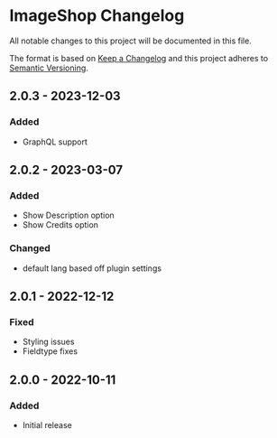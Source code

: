# ImageShop Changelog

All notable changes to this project will be documented in this file.

The format is based on [Keep a Changelog](http://keepachangelog.com/) and this project adheres to [Semantic Versioning](http://semver.org/).

## 2.0.3 - 2023-12-03
### Added
- GraphQL support

## 2.0.2 - 2023-03-07
### Added
- Show Description option
- Show Credits option

### Changed
- default lang based off plugin settings

## 2.0.1 - 2022-12-12
### Fixed
- Styling issues
- Fieldtype fixes

## 2.0.0 - 2022-10-11
### Added
- Initial release
